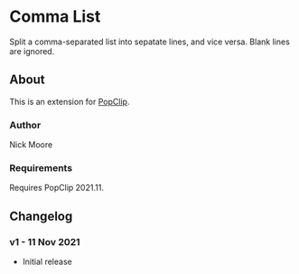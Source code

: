 # Comma List

Split a comma-separated list into sepatate lines, and vice versa. Blank lines are ignored.

<!-- <img src="https://raw.githubusercontent.com/pilotmoon/PopClip-Extensions/master/source/Ext.popclipext/Ext-demo.gif" width="320px"> -->

## About

This is an extension for [PopClip](https://pilotmoon.com/popclip/).

### Author

Nick Moore

### Requirements

Requires PopClip 2021.11.

## Changelog

### v1 - 11 Nov 2021

* Initial release
